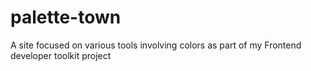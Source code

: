 # palette-town
A site focused on various tools involving colors as part of my Frontend developer toolkit project
